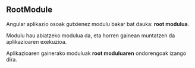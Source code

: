 ## RootModule

Angular aplikazio osoak gutxienez modulu bakar bat dauka: **root modulua**.

Modulu hau abiatzeko modulua da, eta horren gainean muntatzen da aplikazioaren exekuzioa.

Aplikazioaren gainerako moduluak **root moduluaren** ondorengoak izango dira.



